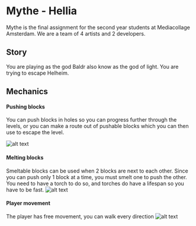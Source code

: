 # Mythe - Hellia

Mythe is the final assignment for the second year students at Mediacollage Amsterdam. We are a team of 4 artists and 2 developers.

## Story

You are playing as the god Baldr also know as the god of light. You are trying to escape Helheim.


## Mechanics

#### Pushing blocks
You can push blocks in holes so you can progress further through the levels, or you can make a route out of pushable blocks which you can then use to escape the level.

![alt text](https://calvindavidson.nl/Projects/Unity/Hellia/Images/Pushing_Objects_Mechanic.jpg)

#### Melting blocks
Smeltable blocks can be used when 2 blocks are next to each other. Since you can push only 1 block at a time, you must smelt one to push the other. You need to have a torch to do so, and torches do have a lifespan so you have to be fast.
![alt text](https://calvindavidson.nl/Projects/Unity/Hellia/Images/Melting_Objects_Mechanic.jpg)

#### Player movement
The player has free movement, you can walk every direction 
![alt text](https://calvindavidson.nl/Projects/Unity/Hellia/Images/Walk_Strafe_Mechanic.jpg)
